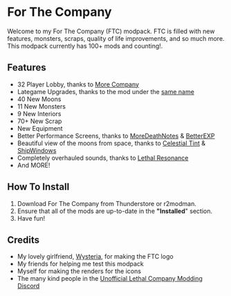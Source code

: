# For The Company
Welcome to my For The Company (FTC) modpack.
FTC is filled with new features, monsters, scraps, quality of life improvements, and so much more.
This modpack currently has 100+ mods and counting!.

## Features
- 32 Player Lobby, thanks to [More Company](https://thunderstore.io/c/lethal-company/p/notnotnotswipez/MoreCompany/)
- Lategame Upgrades, thanks to the mod under the [same name](https://thunderstore.io/c/lethal-company/p/malco/Lategame_Upgrades/)
- 40 New Moons
- 11 New Monsters
- 9 New Interiors
- 70+ New Scrap
- New Equipment
- Better Performance Screens, thanks to [MoreDeathNotes](https://thunderstore.io/c/lethal-company/p/AnythingGoesGit/MoreDeathNotes/) & [BetterEXP](https://thunderstore.io/c/lethal-company/p/Swaggies/BetterEXP/)
- Beautiful view of the moons from space, thanks to [Celestial Tint](https://thunderstore.io/c/lethal-company/p/sfDesat/Celestial_Tint/) & [ShipWindows](https://thunderstore.io/c/lethal-company/p/veri/ShipWindows/)
- Completely overhauled sounds, thanks to [Lethal Resonance](https://thunderstore.io/c/lethal-company/p/LethalResonance/LETHALRESONANCE/)
- And MORE!

## How To Install
1. Download For The Company from Thunderstore or r2modman.
2. Ensure that all of the mods are up-to-date in the **"Installed**" section.
3. Have fun!

## Credits
- My lovely girlfriend, [Wysteria](https://wysteriaillustrations.art), for making the FTC logo
- My friends for helping me test this modpack
- Myself for making the renders for the icons
- The many kind people in the [Unofficial Lethal Company Modding Discord](https://discord.gg/XeyYqRdRGC)
